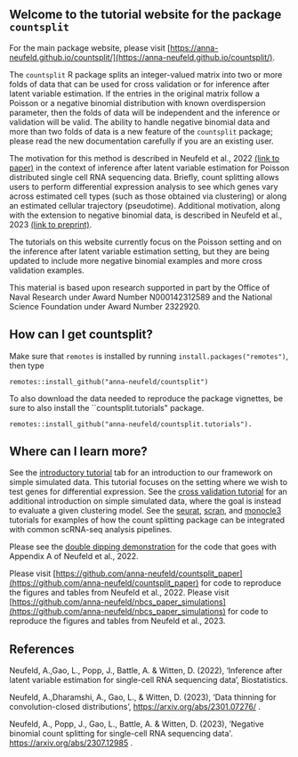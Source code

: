 Welcome to the tutorial website for the package ``countsplit``
-----

For the main package website, please visit [https://anna-neufeld.github.io/countsplit/](https://anna-neufeld.github.io/countsplit/). 

The ``countsplit`` R package splits an integer-valued matrix into two or more folds of data that can be used for cross validation or for inference after latent variable estimation. If the entries in the original matrix follow a Poisson or a negative binomial distribution with known overdispersion parameter, then the folds of data will be independent and the inference or validation will be valid. The ability to handle negative binomial data and more than two folds of data is a new feature of the `countsplit` package; please read the new documentation carefully if you are an existing user.

The motivation for this method is described in Neufeld et al., 2022 [(link to paper)](http://arxiv.org/abs/2207.00554) in the context of inference after latent variable estimation for Poisson distributed single cell RNA sequencing data. Briefly, count splitting allows users to perform differential expression analysis to see which genes vary across estimated cell types (such as those obtained via clustering) or along an estimated cellular trajectory (pseudotime). Additional motivation, along with the extension to negative binomial data, is described in Neufeld et al., 2023 [(link to preprint)](https://arxiv.org/abs/2307.12985).

The tutorials on this website currently focus on the Poisson setting and on the inference after latent variable estimation setting, but they are being updated to include more negative binomial examples and more cross validation examples. 

This material is based upon research supported in part by the Office of Naval Research under Award Number N000142312589 and the National Science Foundation under Award Number 2322920.


How can I get countsplit?
-----

Make sure that ``remotes`` is installed by running ``install.packages("remotes")``, then type

```{r}
remotes::install_github("anna-neufeld/countsplit")
```

To also download the data needed to reproduce the package vignettes, be sure to also install the ``countsplit.tutorials" package.

```{r}
remotes::install_github("anna-neufeld/countsplit.tutorials"). 
```


Where can I learn more? 
-----

See the [introductory tutorial](articles/countsplit_tutorial.html) tab for an introduction to our framework on simple simulated data. This tutorial focuses on the setting where we wish to test genes for differential expression. See the [cross validation tutorial](articles/MSE_tutorial.html) for an additional introduction on simple simulated data, where the goal is instead to evaluate a given clustering model. See the [seurat](articles/seurat_tutorial.html),
[scran](articles/scran_tutorial.html), and [monocle3](articles/monocle3_tutorial.html) tutorials for examples of how the count splitting package can be integrated with common scRNA-seq analysis pipelines. 

Please see the [double dipping demonstration](articles/demonstrating_problem.html) for the code that goes with Appendix A of Neufeld et al., 2022. 

Please visit [https://github.com/anna-neufeld/countsplit_paper](https://github.com/anna-neufeld/countsplit_paper) for code to reproduce the figures and tables from Neufeld et al., 2022. Please visit [https://github.com/anna-neufeld/nbcs_paper_simulations](https://github.com/anna-neufeld/nbcs_paper_simulations) for code to reproduce the figures and tables from Neufeld et al., 2023. 


References 
----

Neufeld, A.,Gao, L., Popp, J., Battle, A. & Witten, D. (2022), ‘Inference after latent variable estimation for single-cell RNA sequencing data’, Biostatistics. 

Neufeld, A.,Dharamshi, A., Gao, L., & Witten, D. (2023), ‘Data thinning for convolution-closed distributions’, https://arxiv.org/abs/2301.07276/ . 

Neufeld, A., Popp, J., Gao, L., Battle, A. & Witten, D. (2023), ‘Negative binomial count splitting for single-cell RNA sequencing data'. https://arxiv.org/abs/2307.12985 . 





